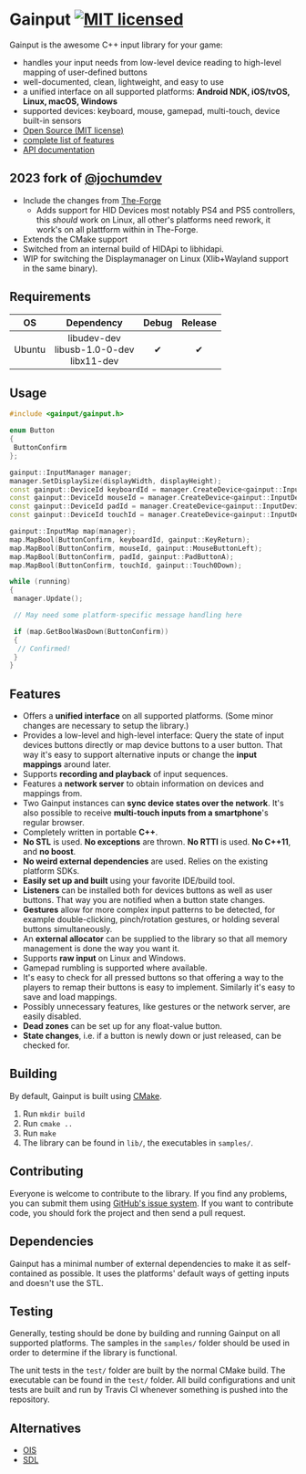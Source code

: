 Gainput [![MIT licensed](https://img.shields.io/badge/license-MIT-blue.svg)](./LICENSE)
=======

Gainput is the awesome C++ input library for your game:

- handles your input needs from low-level device reading to high-level mapping of user-defined buttons
- well-documented, clean, lightweight, and easy to use
- a unified interface on all supported platforms: **Android NDK, iOS/tvOS, Linux, macOS, Windows**
- supported devices: keyboard, mouse, gamepad, multi-touch, device built-in sensors
- [Open Source (MIT license)](https://github.com/jkuhlmann/gainput/blob/master/LICENSE)
- [complete list of features](#features)
- [API documentation](http://gainput.johanneskuhlmann.de/api/)

2023 fork of [@jochumdev](https://github.com/jochumdev)
-------------------------------------------------------

- Include the changes from [The-Forge](https://github.com/ConfettiFX/The-Forge/tree/master/Common_3/ThirdParty/OpenSource/gainput)
  - Adds support for HID Devices most notably PS4 and PS5 controllers, this *should* work on Linux, all other's platforms need rework, it work's on all plattform within in The-Forge.
- Extends the CMake support
- Switched from an internal build of HIDApi to libhidapi.
- WIP for switching the Displaymanager on Linux (Xlib+Wayland support in the same binary).

Requirements
------------

|OS|Dependency|Debug|Release|
|:--:|:--:|:--:|:--:|
|Ubuntu|libudev-dev <br> libusb-1.0-0-dev <br> libx11-dev|✔|✔|

Usage
-----

```cpp
#include <gainput/gainput.h>

enum Button
{
 ButtonConfirm
};

gainput::InputManager manager;
manager.SetDisplaySize(displayWidth, displayHeight);
const gainput::DeviceId keyboardId = manager.CreateDevice<gainput::InputDeviceKeyboard>();
const gainput::DeviceId mouseId = manager.CreateDevice<gainput::InputDeviceMouse>();
const gainput::DeviceId padId = manager.CreateDevice<gainput::InputDevicePad>();
const gainput::DeviceId touchId = manager.CreateDevice<gainput::InputDeviceTouch>();

gainput::InputMap map(manager);
map.MapBool(ButtonConfirm, keyboardId, gainput::KeyReturn);
map.MapBool(ButtonConfirm, mouseId, gainput::MouseButtonLeft);
map.MapBool(ButtonConfirm, padId, gainput::PadButtonA);
map.MapBool(ButtonConfirm, touchId, gainput::Touch0Down);

while (running)
{
 manager.Update();

 // May need some platform-specific message handling here

 if (map.GetBoolWasDown(ButtonConfirm))
 {
  // Confirmed!
 }
}
```

Features
--------

- Offers a **unified interface** on all supported platforms. (Some minor changes are necessary to setup the library.)
- Provides a low-level and high-level interface: Query the state of input devices buttons directly or map device buttons to a user button. That way it's easy to support alternative inputs or change the **input mappings** around later.
- Supports **recording and playback** of input sequences.
- Features a **network server** to obtain information on devices and mappings from.
- Two Gainput instances can **sync device states over the network**. It's also possible to receive **multi-touch inputs from a smartphone**'s regular browser.
- Completely written in portable **C++**.
- **No STL** is used. **No exceptions** are thrown. **No RTTI** is used. **No C++11**, and **no boost**.
- **No weird external dependencies** are used. Relies on the existing platform SDKs.
- **Easily set up and built** using your favorite IDE/build tool.
- **Listeners** can be installed both for devices buttons as well as user buttons. That way you are notified when a button state changes.
- **Gestures** allow for more complex input patterns to be detected, for example double-clicking, pinch/rotation gestures, or holding several buttons simultaneously.
- An **external allocator** can be supplied to the library so that all memory management is done the way you want it.
- Supports **raw input** on Linux and Windows.
- Gamepad rumbling is supported where available.
- It's easy to check for all pressed buttons so that offering a way to the players to remap their buttons is easy to implement. Similarly it's easy to save and load mappings.
- Possibly unnecessary features, like gestures or the network server, are easily disabled.
- **Dead zones** can be set up for any float-value button.
- **State changes**, i.e. if a button is newly down or just released, can be checked for.

Building
--------

By default, Gainput is built using [CMake](http://www.cmake.org/).

1. Run `mkdir build`
1. Run `cmake ..`
1. Run `make`
1. The library can be found in `lib/`, the executables in `samples/`.

Contributing
------------

Everyone is welcome to contribute to the library. If you find any problems, you can submit them using [GitHub's issue system](https://github.com/jkuhlmann/gainput/issues). If you want to contribute code, you should fork the project and then send a pull request.

Dependencies
------------

Gainput has a minimal number of external dependencies to make it as self-contained as possible. It uses the platforms' default ways of getting inputs and doesn't use the STL.

Testing
-------

Generally, testing should be done by building and running Gainput on all supported platforms. The samples in the `samples/` folder should be used in order to determine if the library is functional.

The unit tests in the `test/` folder are built by the normal CMake build. The executable can be found in the `test/` folder. All build configurations and unit tests are built and run by Travis CI whenever something is pushed into the repository.

Alternatives
------------

- [OIS](https://github.com/wgois/Object-oriented-Input-System--OIS-)
- [SDL](http://www.libsdl.org/)
